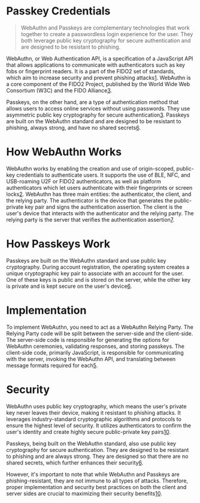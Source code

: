 # Passkey Credentials

> WebAuthn and Passkeys are complementary technologies that work together to create a passwordless login experience for the user. They both leverage public key cryptography for secure authentication and are designed to be resistant to phishing.

WebAuthn, or Web Authentication API, is a specification of a JavaScript API that allows applications to communicate with authenticators such as key fobs or fingerprint readers. It is a part of the FIDO2 set of standards, which aim to increase security and prevent phishing attacks[1](https://curity.io/resources/learn/webauthn-overview/). WebAuthn is a core component of the FIDO2 Project, published by the World Wide Web Consortium (W3C) and the FIDO Alliance[3](https://teampassword.com/blog/passkey-vs-webauthn).

Passkeys, on the other hand, are a type of authentication method that allows users to access online services without using passwords. They use asymmetric public key cryptography for secure authentication[3](https://teampassword.com/blog/passkey-vs-webauthn). Passkeys are built on the WebAuthn standard and are designed to be resistant to phishing, always strong, and have no shared secrets[6](https://support.apple.com/en-us/102195).

# **How WebAuthn Works**

WebAuthn works by enabling the creation and use of origin-scoped, public-key credentials to authenticate users. It supports the use of BLE, NFC, and USB-roaming U2F or FIDO2 authenticators, as well as platform authenticators which let users authenticate with their fingerprints or screen locks[2](https://developers.google.com/codelabs/webauthn-reauth). WebAuthn has three main entities: the authenticator, the client, and the relying party. The authenticator is the device that generates the public-private key pair and signs the authentication assertion. The client is the user's device that interacts with the authenticator and the relying party. The relying party is the server that verifies the authentication assertion[7](https://webauthn.me/introduction).

# **How Passkeys Work**

Passkeys are built on the WebAuthn standard and use public key cryptography. During account registration, the operating system creates a unique cryptographic key pair to associate with an account for the user. One of these keys is public and is stored on the server, while the other key is private and is kept secure on the user's device[6](https://support.apple.com/en-us/102195).

# **Implementation**

To implement WebAuthn, you need to act as a WebAuthn Relying Party. The Relying Party code will be split between the server-side and the client-side. The server-side code is responsible for generating the options for WebAuthn ceremonies, validating responses, and storing passkeys. The client-side code, primarily JavaScript, is responsible for communicating with the server, invoking the WebAuthn API, and translating between message formats required for each[5](https://webauthn.wtf/develop/build-it-yourself).

# **Security**

WebAuthn uses public key cryptography, which means the user's private key never leaves their device, making it resistant to phishing attacks. It leverages industry-standard cryptographic algorithms and protocols to ensure the highest level of security. It utilizes authenticators to confirm the user's identity and create highly secure public-private key pairs[10](https://auth0.com/blog/webauthn-a-short-introduction/).

Passkeys, being built on the WebAuthn standard, also use public key cryptography for secure authentication. They are designed to be resistant to phishing and are always strong. They are designed so that there are no shared secrets, which further enhances their security[6](https://support.apple.com/en-us/102195).

However, it's important to note that while WebAuthn and Passkeys are phishing-resistant, they are not immune to all types of attacks. Therefore, proper implementation and security best practices on both the client and server sides are crucial to maximizing their security benefits[10](https://auth0.com/blog/webauthn-a-short-introduction/).
